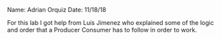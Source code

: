 Name: Adrian Orquiz
Date: 11/18/18

For this lab I got help from Luis Jimenez who explained some of the logic and order that a Producer Consumer has to follow in order to work.